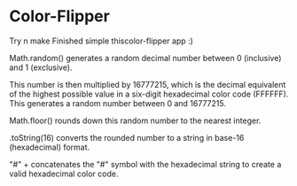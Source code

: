 # Color-Flipper

Try n make
Finished simple thiscolor-flipper app :)

Math.random() generates a random decimal number between 0 (inclusive) and 1 (exclusive).

This number is then multiplied by 16777215, which is the decimal equivalent of the highest possible value in a six-digit hexadecimal color code (FFFFFF). This generates a random number between 0 and 16777215.

Math.floor() rounds down this random number to the nearest integer.

.toString(16) converts the rounded number to a string in base-16 (hexadecimal) format.

"#" + concatenates the "#" symbol with the hexadecimal string to create a valid hexadecimal color code.
